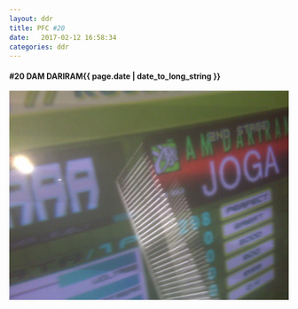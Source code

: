```yaml
---
layout: ddr
title: PFC #20
date:   2017-02-12 16:58:34
categories: ddr
---
```

#### **#20** DAM DARIRAM<span class="pull-right">{{ page.date | date_to_long_string }}</span>
![](/images/pfc/20_dam_dariram.jpg)
